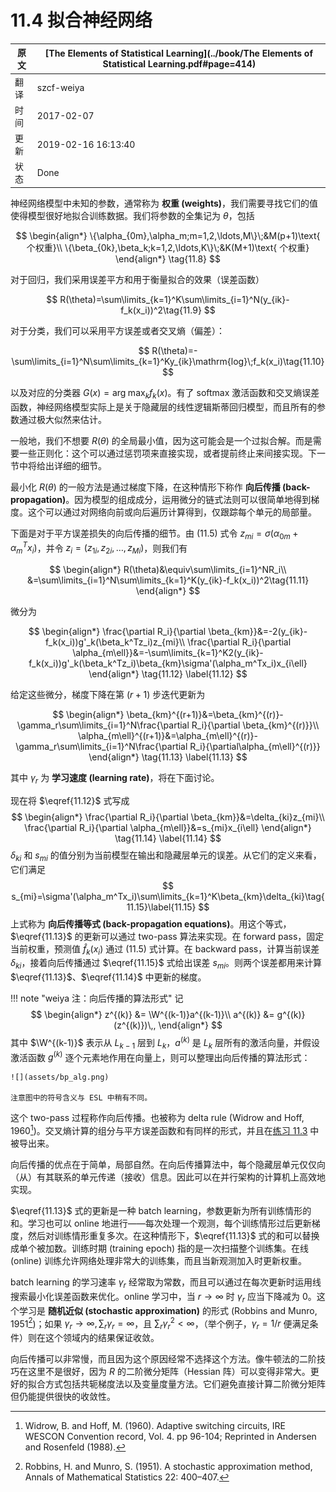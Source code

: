 # 11.4 拟合神经网络

| 原文   | [The Elements of Statistical Learning](../book/The Elements of Statistical Learning.pdf#page=414) |
| ---- | ---------------------------------------- |
| 翻译   | szcf-weiya                               |
| 时间   | 2017-02-07                               |
|更新|2019-02-16 16:13:40|
|状态|Done|

神经网络模型中未知的参数，通常称为 **权重 (weights)**，我们需要寻找它们的值使得模型很好地拟合训练数据。我们将参数的全集记为 $\theta$，包括

$$
\begin{align*}
\{\alpha_{0m},\alpha_m;m=1,2,\ldots,M\}\;&M(p+1)\text{ 个权重}\\
\{\beta_{0k},\beta_k;k=1,2,\ldots,K\}\;&K(M+1)\text{ 个权重}
\end{align*}                                  
\tag{11.8}
$$

对于回归，我们采用误差平方和用于衡量拟合的效果（误差函数）

$$
R(\theta)=\sum\limits_{k=1}^K\sum\limits_{i=1}^N(y_{ik}-f_k(x_i))^2\tag{11.9}
$$

对于分类，我们可以采用平方误差或者交叉熵（偏差）：

$$
R(\theta)=-\sum\limits_{i=1}^N\sum\limits_{k=1}^Ky_{ik}\mathrm{log}\;f_k(x_i)\tag{11.10}
$$

以及对应的分类器 $G(x)=\mathrm{arg\; max}_kf_k(x)$。有了 softmax 激活函数和交叉熵误差函数，神经网络模型实际上是关于隐藏层的线性逻辑斯蒂回归模型，而且所有的参数通过极大似然来估计。

一般地，我们不想要 $R(\theta)$ 的全局最小值，因为这可能会是一个过拟合解。而是需要一些正则化：这个可以通过惩罚项来直接实现，或者提前终止来间接实现。下一节中将给出详细的细节。

最小化 $R(\theta)$ 的一般方法是通过梯度下降，在这种情形下称作 **向后传播 (back-propagation)**。因为模型的组成成分，运用微分的链式法则可以很简单地得到梯度。这个可以通过对网络向前或向后遍历计算得到，仅跟踪每个单元的局部量。

下面是对于平方误差损失的向后传播的细节。由 (11.5) 式令 $z_{mi}=\sigma(\alpha_{0m}+\alpha_m^Tx_i)$，并令 $z_i=(z_{1i},z_{2i},\ldots,z_{Mi})$，则我们有

$$
\begin{align*}
R(\theta)&\equiv\sum\limits_{i=1}^NR_i\\
&=\sum\limits_{i=1}^N\sum\limits_{k=1}^K(y_{ik}-f_k(x_i))^2\tag{11.11}
\end{align*}
$$

微分为

$$
\begin{align*}
\frac{\partial R_i}{\partial \beta_{km}}&=-2(y_{ik}-f_k(x_i))g'_k(\beta_k^Tz_i)z_{mi}\\
\frac{\partial R_i}{\partial \alpha_{m\ell}}&=-\sum\limits_{k=1}^K2(y_{ik}-f_k(x_i))g'_k(\beta_k^Tz_i)\beta_{km}\sigma'(\alpha_m^Tx_i)x_{i\ell}
\end{align*}
\tag{11.12}
\label{11.12}
$$

给定这些微分，梯度下降在第 $(r+1)$ 步迭代更新为

$$
\begin{align*}
\beta_{km}^{(r+1)}&=\beta_{km}^{(r)}-\gamma_r\sum\limits_{i=1}^N\frac{\partial R_i}{\partial \beta_{km}^{(r)}}\\
\alpha_{m\ell}^{(r+1)}&=\alpha_{m\ell}^{(r)}-\gamma_r\sum\limits_{i=1}^N\frac{\partial R_i}{\partial\alpha_{m\ell}^{(r)}}
\end{align*}
\tag{11.13}
\label{11.13}
$$

其中 $\gamma_r$ 为 **学习速度 (learning rate)**，将在下面讨论。

现在将 $\eqref{11.12}$ 式写成
$$
\begin{align*}
\frac{\partial R_i}{\partial \beta_{km}}&=\delta_{ki}z_{mi}\\
\frac{\partial R_i}{\partial \alpha_{m\ell}}&=s_{mi}x_{i\ell}
\end{align*}
\tag{11.14}
\label{11.14}
$$
$\delta_{ki}$ 和 $s_{mi}$ 的值分别为当前模型在输出和隐藏层单元的误差。从它们的定义来看，它们满足
$$
s_{mi}=\sigma'(\alpha_m^Tx_i)\sum\limits_{k=1}^K\beta_{km}\delta_{ki}\tag{11.15}\label{11.15}
$$
上式称为 **向后传播等式 (back-propagation equations)**。用这个等式，$\eqref{11.13}$ 的更新可以通过 two-pass 算法来实现。在 forward pass，固定当前权重，预测值 $\hat f_k(x_i)$ 通过 (11.5) 式计算。在 backward pass，计算当前误差 $\delta_{ki}$，接着向后传播通过 $\eqref{11.15}$ 式给出误差 $s_{mi}$。则两个误差都用来计算 $\eqref{11.13}$、$\eqref{11.14}$ 中更新的梯度。

!!! note "weiya 注：向后传播的算法形式"
    记
    $$
    \begin{align*}
    z^{(k)} &= \W^{(k-1)}a^{(k-1)}\\
    a^{(k)} &= g^{(k)}(z^{(k)})\,,
    \end{align*}
    $$
    其中 $\W^{(k-1)}$ 表示从 $L_{k-1}$ 层到 $L_k$，$a^{(k)}$ 是 $L_k$ 层所有的激活向量，并假设激活函数 $g^{(k)}$ 逐个元素地作用在向量上，则可以整理出向后传播的算法形式：
    
    ![](assets/bp_alg.png)

    注意图中的符号含义与 ESL 中稍有不同。

这个 two-pass 过程称作向后传播。也被称为 delta rule (Widrow and Hoff, 1960[^1])。交叉熵计算的组分与平方误差函数和有同样的形式，并且在[练习 11.3]() 中被导出来。

向后传播的优点在于简单，局部自然。在向后传播算法中，每个隐藏层单元仅仅向（从）有其联系的单元传递（接收）信息。因此可以在并行架构的计算机上高效地实现。

$\eqref{11.13}$ 式的更新是一种 batch learning，参数更新为所有训练情形的和。学习也可以 online 地进行——每次处理一个观测，每个训练情形过后更新梯度，然后对训练情形重复多次。在这种情形下，$\eqref{11.13}$ 式的和可以替换成单个被加数。训练时期 (training epoch) 指的是一次扫描整个训练集。在线 (online) 训练允许网络处理非常大的训练集，而且当新观测加入时更新权重。

batch learning 的学习速率 $\gamma_r$ 经常取为常数，而且可以通过在每次更新时运用线搜索最小化误差函数来优化。online 学习中，当 $r\rightarrow \infty$ 时 $\gamma_r$ 应当下降减为 0。这个学习是 **随机近似 (stochastic approximation)** 的形式 (Robbins and Munro, 1951[^2])；如果 $\gamma_r\rightarrow \infty,\sum_r\gamma_r=\infty$，且 $\sum_r\gamma_r^2<\infty$，（举个例子，$\gamma_r=1/r$ 便满足条件）则在这个领域内的结果保证收敛。

向后传播可以非常慢，而且因为这个原因经常不选择这个方法。像牛顿法的二阶技巧在这里不是很好，因为 $R$ 的二阶微分矩阵（Hessian 阵）可以变得非常大。更好的拟合方式包括共轭梯度法以及变量度量方法。它们避免直接计算二阶微分矩阵但仍能提供很快的收敛性。

[^1]: Widrow, B. and Hoff, M. (1960). Adaptive switching circuits, IRE WESCON Convention record, Vol. 4. pp 96-104; Reprinted in Andersen and Rosenfeld (1988).
[^2]: Robbins, H. and Munro, S. (1951). A stochastic approximation method, Annals of Mathematical Statistics 22: 400–407.
